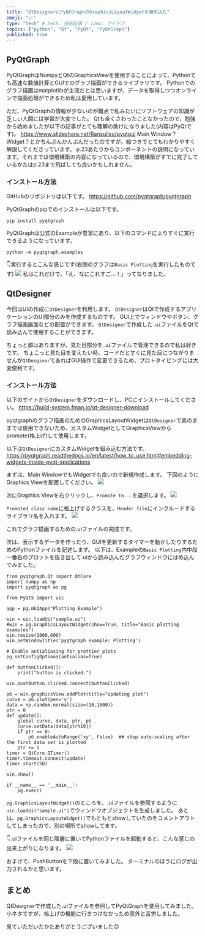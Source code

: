 ```yaml
---
title: "QtDesignerにPyQtGraphのGraphicsLayoutWidgetを埋め込む"
emoji: "📈"
type: "tech" # tech: 技術記事 / idea: アイデア
topics: ["python", "Qt", "PyQt", "PyQtGraph"]
published: true
---
```


## PyQtGraph
PyQtGraphはNumpyとQtのGraphicsViewを使用することによって、Pythonでも高速な数値計算とGUIでのグラフ描画ができるライブラリです。
Pythonでのグラフ描画はmatplotlibが主流だとは思いますが、データを取得しつつオンラインで描画処理ができるため私は愛用しています。

ただ、PyQtGraphの情報が少ないのが難点で私みたいにソフトウェアの知識が乏しい人間には学習が大変でした。
Qtも全くさわったことなかったので、勉強から始めましたが以下の記事がとても理解の助けになりました(内容はPyQtです)。
https://www.slideshare.net/RansuiIso/pyqtgui
Main Window？Widget？とかちんぷんかんぷんだったのですが、絵つきでとてもわかりやすく解説してくださっています。
p.23あたりからコンポーネントの説明になっています。それまでは環境構築の内容になっているので、環境構築がすでに完了しているかたはp.23まで飛ばしても良いかもしれません。

### インストール方法
GitHubのリポジトリは以下です。
https://github.com/pyqtgraph/pyqtgraph

PyQtGraphのpipでのインストールは以下です。
```shell
pip install pyqtgraph
```

PyQtGraphは公式のExampleが豊富にあり、以下のコマンドによりすぐに実行できるようになっています。
```shell
python -m pyqtgraph.examples
```
👇実行するとこんな感じです(右側のグラフは`Basic Plotting`を実行したものです)
![](/images/art06_py-pyqtgraph/gif_220605234012.gif)
私はこれだけで、「え、なにこれすご…！」ってなりました。

## QtDesigner
今回はUIの作成に`QtDesigner`を利用します。
`QtDesigner`はQtで作成するアプリケーションのUI部分のみを作成するものです。
GUI上でウィンドウやボタン、グラフ描画画面などの配置ができます。
`QtDesigner`で作成した`.ui`ファイルをQtで読み込んで使用することができます。

ちょっと癖はありますが、見た目部分を`.ui`ファイルで管理できるので私は好きです。
ちょこっと見た目を変えたい時、コードだとすぐに見た目につながりませんが`QtDesginer`であればGUI操作で変更できるため、プロトタイピングには大変便利です。

### インストール方法
以下のサイトから`QtDesigner`をダウンロードし、PCにインストールしてください。
https://build-system.fman.io/qt-designer-download

pyqtgraphのグラフ描画のためのGraphicsLayoutWidgetは`QtDesigner`で素のままでは使用できないため、カスタムWidgetとしてGraphicsViewからpromote(格上げ)して使用します。

以下は`QtDesigner`にカスタムWidgetを組み込む方法です。
https://pyqtgraph.readthedocs.io/en/latest/how_to_use.html#embedding-widgets-inside-pyqt-applications

まずは、Main WindowでもWidgetでも良いので新規作成します。
下図のようにGraphics Viewを配置してください。
![](/images/art06_py-pyqtgraph/ss_2022-06-06-001021.png)

次にGraphics Viewを右クリックし、`Promote to...`を選択します。
![](/images/art06_py-pyqtgraph/ss_2022-06-06-001151.png)

`Promoted class name`に格上げするクラスを、`Header file`にインクルードするライブラリ名を入れます。
![](/images/art06_py-pyqtgraph/ss_2022-06-06-001411.png)

これでグラフ描画するための.uiファイルの完成です。

次は、表示するデータを作ったり、GUIを更新するタイマーを動かしたりするためのPythonファイルを記述します。
以下は、Exampleの`Basic Plotting`内中段一番右のプロットを抜き出して.uiから読み込んだグラフウィンドウにはめ込んでみました。

```python: sample.py
from pyqtgraph.Qt import QtCore
import numpy as np
import pyqtgraph as pg

from PyQt5 import uic

app = pg.mkQApp("Plotting Example")

win = uic.loadUi("sample.ui")
#win = pg.GraphicsLayoutWidget(show=True, title="Basic plotting examples")
win.resize(1000,600)
win.setWindowTitle('pyqtgraph example: Plotting')

# Enable antialiasing for prettier plots
pg.setConfigOptions(antialias=True)

def buttonClicked():
    print("button is clicked.")

win.pushButton.clicked.connect(buttonClicked)

p6 = win.graphicsView.addPlot(title="Updating plot")
curve = p6.plot(pen='y')
data = np.random.normal(size=(10,1000))
ptr = 0
def update():
    global curve, data, ptr, p6
    curve.setData(data[ptr%10])
    if ptr == 0:
        p6.enableAutoRange('xy', False)  ## stop auto-scaling after the first data set is plotted
    ptr += 1
timer = QtCore.QTimer()
timer.timeout.connect(update)
timer.start(50)

win.show()

if __name__ == '__main__':
    pg.exec()
```

`pg.GraphicsLayoutWidget()`のところを、.uiファイルを参照するように`uic.loadUi("sample.ui")`でウィンドウオブジェクトを生成しました。
あとは、`pg.GraphicsLayoutWidget()`でもともとshowしていたのをコメントアウトしてしまったので、別の場所でshowしてます。

👇.uiファイルを同じ階層に置いてPythonファイルを起動すると、こんな感じの出来上がりになります。
![](/images/art06_py-pyqtgraph/gif_220606235753.gif)

おまけで、PushButtonを下段に置いてみました。
ターミナルのほうにログが出力されるかと思います。

## まとめ
QtDesignerで作成した.uiファイルを参照してPyQtGraphを使用してみました。
小ネタですが、格上げの機能に行きつけなかっため意外と苦労しました。

見ていただいたかたありがとうございました😊